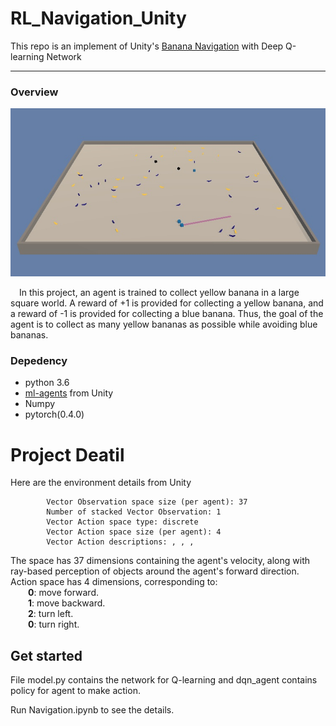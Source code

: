 # RL_Navigation_Unity
This repo is an implement of Unity's [Banana Navigation](https://github.com/Unity-Technologies/ml-agents) with Deep Q-learning Network

-------
### Overview
![banana](https://github.com/YCyuchen/RL_Navigation_Unity/blob/master/banana.jpg)


&emsp;In this project, an agent is trained to collect yellow banana in a large square world. A reward of +1 is provided for collecting a yellow banana, and a reward of -1 is provided for collecting a blue banana. Thus, the goal of the agent is to collect as many yellow bananas as possible while avoiding blue bananas.

   
### Depedency
- python 3.6
- [ml-agents](https://github.com/Unity-Technologies/ml-agents/blob/master/docs/Installation.md) from Unity
- Numpy
- pytorch(0.4.0)

# Project Deatil
Here are the environment details from Unity
```        Vector Observation space type: continuous
        Vector Observation space size (per agent): 37
        Number of stacked Vector Observation: 1
        Vector Action space type: discrete
        Vector Action space size (per agent): 4
        Vector Action descriptions: , , , 
```
The space has 37 dimensions containing the agent's velocity, along with ray-based perception of objects around the agent's forward direction. Action space  has 4 dimensions, corresponding to:  
&emsp;&emsp;**0**: move forward.  
&emsp;&emsp;**1**: move backward.  
&emsp;&emsp;**2**: turn left.  
&emsp;&emsp;**0**: turn right.  

## Get started
File model.py contains the network for Q-learning and dqn_agent contains policy for agent to make action.

Run Navigation.ipynb to see the details.
